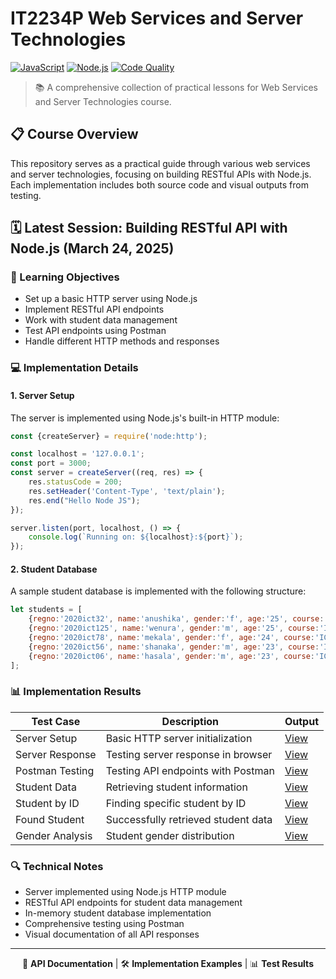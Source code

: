 # IT2234P Web Services and Server Technologies

[![JavaScript](https://img.shields.io/badge/JavaScript-F7DF1E?style=for-the-badge&logo=javascript&logoColor=black)](https://developer.mozilla.org/en-US/docs/Web/JavaScript)
[![Node.js](https://img.shields.io/badge/Node.js-43853D?style=for-the-badge&logo=node.js&logoColor=white)](https://nodejs.org/)
[![Code Quality](https://img.shields.io/badge/Code%20Quality-A-brightgreen?style=for-the-badge)]()


> 📚 A comprehensive collection of practical lessons for Web Services and Server Technologies course.

## 📋 Course Overview

This repository serves as a practical guide through various web services and server technologies, focusing on building RESTful APIs with Node.js. Each implementation includes both source code and visual outputs from testing.

## 🗓️ Latest Session: Building RESTful API with Node.js (March 24, 2025)

### 🎯 Learning Objectives

- Set up a basic HTTP server using Node.js
- Implement RESTful API endpoints
- Work with student data management
- Test API endpoints using Postman
- Handle different HTTP methods and responses

### 💻 Implementation Details

#### 1. Server Setup

The server is implemented using Node.js's built-in HTTP module:

```javascript
const {createServer} = require('node:http');

const localhost = '127.0.0.1';
const port = 3000;
const server = createServer((req, res) => {
    res.statusCode = 200;
    res.setHeader('Content-Type', 'text/plain');
    res.end("Hello Node JS");
});

server.listen(port, localhost, () => {
    console.log(`Running on: ${localhost}:${port}`);
});
```

#### 2. Student Database

A sample student database is implemented with the following structure:

```javascript
let students = [
    {regno:'2020ict32', name:'anushika', gender:'f', age:'25', course:'ICT'},
    {regno:'2020ict125', name:'wenura', gender:'m', age:'25', course:'ICT'},
    {regno:'2020ict78', name:'mekala', gender:'f', age:'24', course:'ICT'},
    {regno:'2020ict56', name:'shanaka', gender:'m', age:'23', course:'ICT'},
    {regno:'2020ict06', name:'hasala', gender:'m', age:'23', course:'ICT'},
];
```

### 📊 Implementation Results

| Test Case | Description | Output |
|-----------|-------------|--------|
| Server Setup | Basic HTTP server initialization | [View](output/serverCmd.png) |
| Server Response | Testing server response in browser | [View](output/serverWeb.png) |
| Postman Testing | Testing API endpoints with Postman | [View](output/postmanServer.png) |
| Student Data | Retrieving student information | [View](output/postmanApp.png) |
| Student by ID | Finding specific student by ID | [View](output/postmanAppStuid.png) |
| Found Student | Successfully retrieved student data | [View](output/postmanFoundStudent.png) |
| Gender Analysis | Student gender distribution | [View](output/gender.png) |

### 🔍 Technical Notes

- Server implemented using Node.js HTTP module
- RESTful API endpoints for student data management
- In-memory student database implementation
- Comprehensive testing using Postman
- Visual documentation of all API responses

---

<div align="center">

📖 **API Documentation** | 🛠️ **Implementation Examples** | 📊 **Test Results**

</div>
